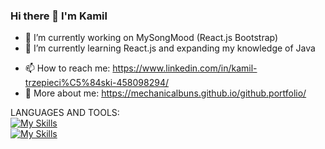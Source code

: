 ### Hi there 👋 I'm Kamil

<!--
**MechanicalBuns/MechanicalBuns** is a ✨ _special_ ✨ repository because its `README.md` (this file) appears on your GitHub profile.

Here are some ideas to get you started:
-->
- 🔭 I’m currently working on MySongMood (React.js Bootstrap)
- 🌱 I’m currently learning React.js and expanding my knowledge of Java

<!--
- 👯 I’m looking to collaborate
- 🤔 I’m looking for help with ...
- 💬 Ask me about ...
-->
- 📫 How to reach me: https://www.linkedin.com/in/kamil-trzepieci%C5%84ski-458098294/
- 🔎 More about me: https://mechanicalbuns.github.io/github.portfolio/
<!--
- 😄 Pronouns: ...
- ⚡ Fun fact: ...
-->

LANGUAGES AND TOOLS:<br>
[![My Skills](https://skillicons.dev/icons?i=cs,java,cpp,js,html,css,react,threejs,bootstrap)](https://skillicons.dev)<br>
[![My Skills](https://skillicons.dev/icons?i=unity,vscode,idea,blender,visualstudio,ps,ai)](https://skillicons.dev)
